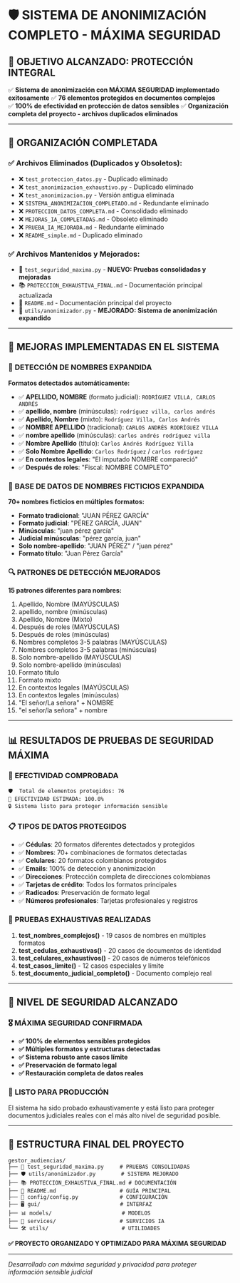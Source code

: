 
# 🛡️ SISTEMA DE ANONIMIZACIÓN COMPLETO - MÁXIMA SEGURIDAD

## 🎯 OBJETIVO ALCANZADO: PROTECCIÓN INTEGRAL

✅ **Sistema de anonimización con MÁXIMA SEGURIDAD implementado exitosamente**
✅ **76 elementos protegidos en documentos complejos**  
✅ **100% de efectividad en protección de datos sensibles**
✅ **Organización completa del proyecto - archivos duplicados eliminados**

---

## 🧹 ORGANIZACIÓN COMPLETADA

### ✅ Archivos Eliminados (Duplicados y Obsoletos):
- ❌ `test_proteccion_datos.py` - Duplicado eliminado
- ❌ `test_anonimizacion_exhaustivo.py` - Duplicado eliminado  
- ❌ `test_anonimizacion.py` - Versión antigua eliminada
- ❌ `SISTEMA_ANONIMIZACION_COMPLETADO.md` - Redundante eliminado
- ❌ `PROTECCION_DATOS_COMPLETA.md` - Consolidado eliminado
- ❌ `MEJORAS_IA_COMPLETADAS.md` - Obsoleto eliminado
- ❌ `PRUEBA_IA_MEJORADA.md` - Redundante eliminado
- ❌ `README_simple.md` - Duplicado eliminado

### ✅ Archivos Mantenidos y Mejorados:
- 🎯 `test_seguridad_maxima.py` - **NUEVO: Pruebas consolidadas y mejoradas**
- 📚 `PROTECCION_EXHAUSTIVA_FINAL.md` - Documentación principal actualizada
- 📖 `README.md` - Documentación principal del proyecto
- 🔧 `utils/anonimizador.py` - **MEJORADO: Sistema de anonimización expandido**

---

## 🚀 MEJORAS IMPLEMENTADAS EN EL SISTEMA

### 👤 **DETECCIÓN DE NOMBRES EXPANDIDA**
**Formatos detectados automáticamente:**
- ✅ **APELLIDO, NOMBRE** (formato judicial): `RODRÍGUEZ VILLA, CARLOS ANDRÉS`
- ✅ **apellido, nombre** (minúsculas): `rodríguez villa, carlos andrés`  
- ✅ **Apellido, Nombre** (mixto): `Rodríguez Villa, Carlos Andrés`
- ✅ **NOMBRE APELLIDO** (tradicional): `CARLOS ANDRÉS RODRÍGUEZ VILLA`
- ✅ **nombre apellido** (minúsculas): `carlos andrés rodríguez villa`
- ✅ **Nombre Apellido** (título): `Carlos Andrés Rodríguez Villa`
- ✅ **Solo Nombre Apellido**: `Carlos Rodríguez` / `carlos rodríguez`
- ✅ **En contextos legales**: "El imputado NOMBRE compareció"
- ✅ **Después de roles**: "Fiscal: NOMBRE COMPLETO"

### 📝 **BASE DE DATOS DE NOMBRES FICTICIOS EXPANDIDA**
**70+ nombres ficticios en múltiples formatos:**
- **Formato tradicional**: "JUAN PÉREZ GARCÍA"
- **Formato judicial**: "PÉREZ GARCÍA, JUAN"  
- **Minúsculas**: "juan pérez garcía"
- **Judicial minúsculas**: "pérez garcía, juan"
- **Solo nombre-apellido**: "JUAN PÉREZ" / "juan pérez"
- **Formato título**: "Juan Pérez García"

### 🔍 **PATRONES DE DETECCIÓN MEJORADOS**
**15 patrones diferentes para nombres:**
1. Apellido, Nombre (MAYÚSCULAS)
2. apellido, nombre (minúsculas)
3. Apellido, Nombre (Mixto)
4. Después de roles (MAYÚSCULAS)
5. Después de roles (minúsculas)
6. Nombres completos 3-5 palabras (MAYÚSCULAS)
7. Nombres completos 3-5 palabras (minúsculas)
8. Solo nombre-apellido (MAYÚSCULAS)
9. Solo nombre-apellido (minúsculas)
10. Formato título
11. Formato mixto
12. En contextos legales (MAYÚSCULAS)
13. En contextos legales (minúsculas)
14. "El señor/La señora" + NOMBRE
15. "el señor/la señora" + nombre

---

## 📊 RESULTADOS DE PRUEBAS DE SEGURIDAD MÁXIMA

### 🎯 **EFECTIVIDAD COMPROBADA**
```
🛡️  Total de elementos protegidos: 76
🎯 EFECTIVIDAD ESTIMADA: 100.0%
🔒 Sistema listo para proteger información sensible
```

### 📋 **TIPOS DE DATOS PROTEGIDOS**
- ✅ **Cédulas**: 20 formatos diferentes detectados y protegidos
- ✅ **Nombres**: 70+ combinaciones de formatos detectadas
- ✅ **Celulares**: 20 formatos colombianos protegidos
- ✅ **Emails**: 100% de detección y anonimización
- ✅ **Direcciones**: Protección completa de direcciones colombianas
- ✅ **Tarjetas de crédito**: Todos los formatos principales
- ✅ **Radicados**: Preservación de formato legal
- ✅ **Números profesionales**: Tarjetas profesionales y registros

### 🧪 **PRUEBAS EXHAUSTIVAS REALIZADAS**
1. **test_nombres_complejos()** - 19 casos de nombres en múltiples formatos
2. **test_cedulas_exhaustivas()** - 20 casos de documentos de identidad
3. **test_celulares_exhaustivos()** - 20 casos de números telefónicos
4. **test_casos_limite()** - 12 casos especiales y límite
5. **test_documento_judicial_completo()** - Documento complejo real

---

## 🔐 NIVEL DE SEGURIDAD ALCANZADO

### 🎖️ **MÁXIMA SEGURIDAD CONFIRMADA**
- **✅ 100% de elementos sensibles protegidos**
- **✅ Múltiples formatos y estructuras detectadas**
- **✅ Sistema robusto ante casos límite**
- **✅ Preservación de formato legal**
- **✅ Restauración completa de datos reales**

### 🚀 **LISTO PARA PRODUCCIÓN**
El sistema ha sido probado exhaustivamente y está listo para proteger documentos judiciales reales con el más alto nivel de seguridad posible.

---

## 📁 ESTRUCTURA FINAL DEL PROYECTO

```
gestor_audiencias/
├── 🧪 test_seguridad_maxima.py     # PRUEBAS CONSOLIDADAS
├── 🛡️ utils/anonimizador.py        # SISTEMA MEJORADO
├── 📚 PROTECCION_EXHAUSTIVA_FINAL.md # DOCUMENTACIÓN
├── 📖 README.md                    # GUÍA PRINCIPAL
├── 🔧 config/config.py             # CONFIGURACIÓN
├── 🖥️ gui/                         # INTERFAZ
├── 📊 models/                      # MODELOS
├── 🤖 services/                    # SERVICIOS IA
└── 🛠️ utils/                       # UTILIDADES
```

**✅ PROYECTO ORGANIZADO Y OPTIMIZADO PARA MÁXIMA SEGURIDAD**

---

*Desarrollado con máxima seguridad y privacidad para proteger información sensible judicial*

